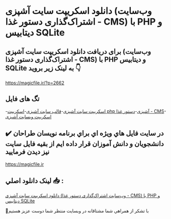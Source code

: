 # دانلود اسکریپت سایت آشپزی (وب‌سایت اشتراک‌گذاری دستور غذا - CMS) با PHP و دیتابیس SQLite

## برای دریافت دانلود اسکریپت سایت آشپزی (وب‌سایت اشتراک‌گذاری دستور غذا - CMS) با PHP و دیتابیس SQLite به لینک زیر بروید 👇

https://magicfile.ir/?p=2662

## تگ های فایل

-[اسکریپت سایت آشپزی](https://magicfile.ir/product/%d8%af%d8%a7%d9%86%d9%84%d9%88%d8%af-%d8%a7%d8%b3%da%a9%d8%b1%db%8c%d9%be%d8%aa-%d8%b3%d8%a7%db%8c%d8%aa-%d8%a2%d8%b4%d9%be%d8%b2%db%8c-%d9%88%d8%a8%d8%b3%d8%a7%db%8c%d8%aa-%d8%a7%d8%b4%d8%aa%d8%b1%d8%a7%da%a9%da%af%d8%b0%d8%a7%d8%b1%db%8c-%d8%af%d8%b3%d8%aa%d9%88%d8%b1-%d8%ba%d8%b0%d8%a7/)-[قالب سایت آشپزی](https://magicfile.ir/product/%d8%af%d8%a7%d9%86%d9%84%d9%88%d8%af-%d8%a7%d8%b3%da%a9%d8%b1%db%8c%d9%be%d8%aa-%d8%b3%d8%a7%db%8c%d8%aa-%d8%a2%d8%b4%d9%be%d8%b2%db%8c-%d9%88%d8%a8%d8%b3%d8%a7%db%8c%d8%aa-%d8%a7%d8%b4%d8%aa%d8%b1%d8%a7%da%a9%da%af%d8%b0%d8%a7%d8%b1%db%8c-%d8%af%d8%b3%d8%aa%d9%88%d8%b1-%d8%ba%d8%b0%d8%a7/)-[اسکریپت php آشپزی](https://magicfile.ir/product/%d8%af%d8%a7%d9%86%d9%84%d9%88%d8%af-%d8%a7%d8%b3%da%a9%d8%b1%db%8c%d9%be%d8%aa-%d8%b3%d8%a7%db%8c%d8%aa-%d8%a2%d8%b4%d9%be%d8%b2%db%8c-%d9%88%d8%a8%d8%b3%d8%a7%db%8c%d8%aa-%d8%a7%d8%b4%d8%aa%d8%b1%d8%a7%da%a9%da%af%d8%b0%d8%a7%d8%b1%db%8c-%d8%af%d8%b3%d8%aa%d9%88%d8%b1-%d8%ba%d8%b0%d8%a7/)-[دستور غذا - CMS](https://magicfile.ir/product/%d8%af%d8%a7%d9%86%d9%84%d9%88%d8%af-%d8%a7%d8%b3%da%a9%d8%b1%db%8c%d9%be%d8%aa-%d8%b3%d8%a7%db%8c%d8%aa-%d8%a2%d8%b4%d9%be%d8%b2%db%8c-%d9%88%d8%a8%d8%b3%d8%a7%db%8c%d8%aa-%d8%a7%d8%b4%d8%aa%d8%b1%d8%a7%da%a9%da%af%d8%b0%d8%a7%d8%b1%db%8c-%d8%af%d8%b3%d8%aa%d9%88%d8%b1-%d8%ba%d8%b0%d8%a7/)-[اسکریپت وبسایت آشپزی](https://magicfile.ir/product/%d8%af%d8%a7%d9%86%d9%84%d9%88%d8%af-%d8%a7%d8%b3%da%a9%d8%b1%db%8c%d9%be%d8%aa-%d8%b3%d8%a7%db%8c%d8%aa-%d8%a2%d8%b4%d9%be%d8%b2%db%8c-%d9%88%d8%a8%d8%b3%d8%a7%db%8c%d8%aa-%d8%a7%d8%b4%d8%aa%d8%b1%d8%a7%da%a9%da%af%d8%b0%d8%a7%d8%b1%db%8c-%d8%af%d8%b3%d8%aa%d9%88%d8%b1-%d8%ba%d8%b0%d8%a7/)

## ✔️ در سايت فايل هاي ويژه اي براي برنامه نويسان طراحان دانشجويان و دانش آموزان قرار داده ايم از بقيه فايل سايت نيز ديدن فرماييد

https://magicfile.ir


## لينک دانلود اصلي 📥 :

[دانلود اسکریپت سایت آشپزی (وب‌سایت اشتراک‌گذاری دستور غذا - CMS) با PHP و دیتابیس SQLite](https://magicfile.ir/product/%d8%af%d8%a7%d9%86%d9%84%d9%88%d8%af-%d8%a7%d8%b3%da%a9%d8%b1%db%8c%d9%be%d8%aa-%d8%b3%d8%a7%db%8c%d8%aa-%d8%a2%d8%b4%d9%be%d8%b2%db%8c-%d9%88%d8%a8%d8%b3%d8%a7%db%8c%d8%aa-%d8%a7%d8%b4%d8%aa%d8%b1%d8%a7%da%a9%da%af%d8%b0%d8%a7%d8%b1%db%8c-%d8%af%d8%b3%d8%aa%d9%88%d8%b1-%d8%ba%d8%b0%d8%a7/) 


🙏با تشکر از همراهي شما مشتاقانه در وبسایت منتظر شما دوست عزیز هستیم

